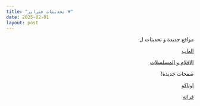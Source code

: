 ```yaml
---
title: "تحديثات فبراير 💗"
date: 2025-02-01
layout: post
---
```


<div dir="rtl">

مواقع جديدة و تحديثات ل

[العاب](/docs/games.md)

[الافلام و المسلسلات](/docs/movies&TV.md)

صفحات جديدة!

[اوتاكو](/docs/otaku.md)

[قرائة](/docs/reading.md)

</div>